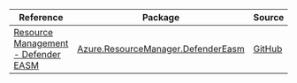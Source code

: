| Reference | Package | Source |
|---|---|---|
|[Resource Management - Defender EASM](resourcemanager.defendereasm-readme.md)|[Azure.ResourceManager.DefenderEasm](https://www.nuget.org/packages/Azure.ResourceManager.DefenderEasm)|[GitHub](https://github.com/Azure/azure-sdk-for-net/blob/main/sdk/defendereasm/Azure.ResourceManager.DefenderEasm)|
